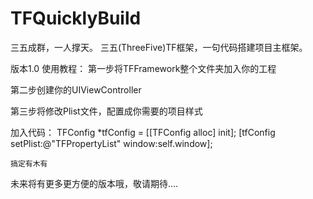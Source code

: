 # TFQuicklyBuild
三五成群，一人撑天。
三五(ThreeFive)TF框架，一句代码搭建项目主框架。

版本1.0
使用教程：
第一步将TFFramework整个文件夹加入你的工程


第二步创建你的UIViewController


第三步将修改Plist文件，配置成你需要的项目样式

加入代码：
    TFConfig *tfConfig  = [[TFConfig alloc] init];
    [tfConfig setPlist:@"TFPropertyList" window:self.window];
    
    
    搞定有木有

未来将有更多更方便的版本哦，敬请期待....

